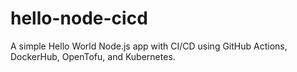 # hello-node-cicd
A simple Hello World Node.js app with CI/CD using GitHub Actions, DockerHub, OpenTofu, and Kubernetes.
